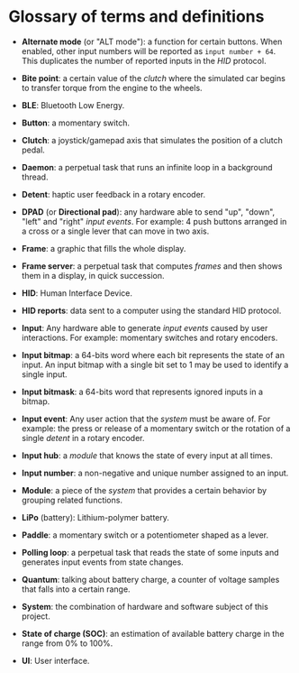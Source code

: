# Glossary of terms and definitions

- **Alternate mode** (or "ALT mode"): a function for certain buttons. When enabled, other input numbers will be reported as `input number + 64`. This duplicates the number of reported inputs in the _HID_ protocol.

- **Bite point**: a certain value of the _clutch_ where the simulated car begins to transfer torque from the engine to the wheels.

- **BLE**: Bluetooth Low Energy.

- **Button**: a momentary switch.

- **Clutch**: a joystick/gamepad axis that simulates the position of a clutch pedal.

- **Daemon**: a perpetual task that runs an infinite loop in a background thread.

- **Detent**: haptic user feedback in a rotary encoder.

- **DPAD** (or **Directional pad**): any hardware able to send "up", "down", "left" and "right" _input events_. For example: 4 push buttons arranged in a cross or a single lever that can move in two axis.

- **Frame**: a graphic that fills the whole display.

- **Frame server**: a perpetual task that computes _frames_ and then shows them in a display, in quick succession.

- **HID**: Human Interface Device.

- **HID reports**: data sent to a computer using the standard HID protocol.

- **Input**: Any hardware able to generate _input events_ caused by user interactions. For example: momentary switches and rotary encoders.

- **Input bitmap**: a 64-bits word where each bit represents the state of an input. An input bitmap with a single bit set to 1 may be used to identify a single input.

- **Input bitmask**: a 64-bits word that represents ignored inputs in a bitmap.

- **Input event**: Any user action that the _system_ must be aware of. For example: the press or release of a momentary switch or the rotation of a single _detent_ in a rotary encoder.

- **Input hub**: a _module_ that knows the state of every input at all times.

- **Input number**: a non-negative and unique number assigned to an input.

- **Module**: a piece of the _system_ that provides a certain behavior by grouping related functions.

- **LiPo** (battery): Lithium-polymer battery.

- **Paddle**: a momentary switch or a potentiometer shaped as a lever.

- **Polling loop**: a perpetual task that reads the state of some inputs and generates input events from state changes.

- **Quantum**: talking about battery charge, a counter of voltage samples that falls into a certain range.

- **System**: the combination of hardware and software subject of this project.

- **State of charge (SOC)**: an estimation of available battery charge in the range from 0% to 100%.

- **UI**: User interface.

